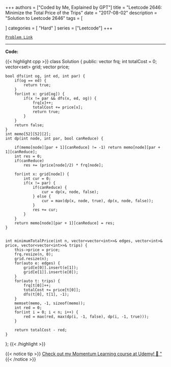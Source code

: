 
+++
authors = ["Coded by Me, Explained by GPT"]
title = "Leetcode 2646: Minimize the Total Price of the Trips"
date = "2017-08-02"
description = "Solution to Leetcode 2646"
tags = [
    
]
categories = [
    "Hard"
]
series = ["Leetcode"]
+++



[`Problem Link`](https://leetcode.com/problems/minimize-the-total-price-of-the-trips/description/)

---

**Code:**

{{< highlight cpp >}}
class Solution {
public:
    vector<int> frq;
    int totalCost = 0;
    vector<set<int>> grid;
    vector<int> price;
    
    bool dfs(int og, int ed, int par) {
        if(og == ed) {
            return true;
        }
        for(int x: grid[og]) {
            if(x != par && dfs(x, ed, og)) {
                frq[x]++;
                totalCost += price[x];
                return true;
            }
        }
        return false;
    }
    int memo[52][52][2];
    int dp(int node, int par, bool canReduce) {

        if(memo[node][par + 1][canReduce] != -1) return memo[node][par + 1][canReduce];
        int res = 0;
        if(canReduce)
            res += (price[node]/2) * frq[node];

        for(int x: grid[node]) {
            int cur = 0;
            if(x != par) {
                if(canReduce) {
                    cur = dp(x, node, false);                    
                } else {
                    cur = max(dp(x, node, true), dp(x, node, false));                                        
                }
                res += cur;
            }
        }
        return memo[node][par + 1][canReduce] = res;
    }
    
    
    int minimumTotalPrice(int n, vector<vector<int>>& edges, vector<int>& price, vector<vector<int>>& trips) {
        this->price = price;
        frq.resize(n, 0);
        grid.resize(n);
        for(auto e: edges) {
            grid[e[0]].insert(e[1]);
            grid[e[1]].insert(e[0]);
        }
        for(auto t: trips) {
            frq[t[0]]++;
            totalCost += price[t[0]];
            dfs(t[0], t[1], -1);
        }
        memset(memo, -1, sizeof(memo));
        int red = 0;
        for(int i = 0; i < n; i++) {
            red = max(red, max(dp(i, -1, false), dp(i, -1, true)));
        }
        
        return totalCost - red;
    }
};
{{< /highlight >}}



{{< notice tip >}}
[Check out my Momentum Learning course at Udemy! 🚀 "](https://www.udemy.com/course/blind-75-the-data-structures-and-algorithms-essentials/)
{{< /notice >}}

